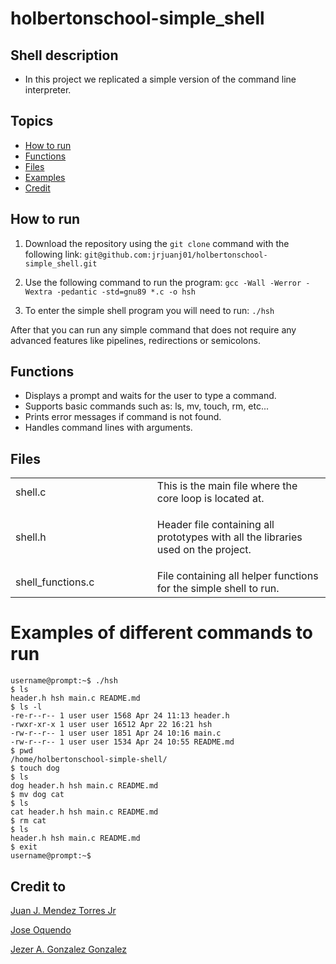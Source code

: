 # holbertonschool-simple_shell

## Shell description
- In this project we replicated a simple version of the command line interpreter.

## Topics

* [How to run](#how-to-run)
* [Functions](#functions)
* [Files](#files)
* [Examples](#examples-of-different-commands-to-run)
* [Credit](#credit-to)

## How to run
1. Download the repository using the `git clone` command with the following link: `git@github.com:jrjuanj01/holbertonschool-simple_shell.git`

2. Use the following command to run the program: `gcc -Wall -Werror -Wextra -pedantic -std=gnu89 *.c -o hsh`

3. To enter the simple shell program you will need to run: `./hsh`

After that you can run any simple command that does not require any advanced features like pipelines, redirections or semicolons.

## Functions
- Displays a prompt and waits for the user to type a command.
- Supports basic commands such as: ls, mv, touch, rm, etc...
- Prints error messages if command is not found.
- Handles command lines with arguments.

## Files

<table class="tg">
  <col width="45%">
  <col width="65%">
  <tr>
    <td>shell.c</td>
    <td>
      This is the main file where the core loop is located at.
    </td>
  </tr>
  <tr>
    <td>shell.h</td>
    <td>
      <p>
        Header file containing all prototypes with all the libraries used on the project.
      </p>
    </td>
  </tr>
  <tr>
    <td>shell_functions.c</td>
    <td>
      File containing all helper functions for the simple shell to run.
    </td>
  </tr>
</table>

# Examples of different commands to run

    username@prompt:~$ ./hsh
    $ ls
    header.h hsh main.c README.md
    $ ls -l
    -re-r--r-- 1 user user 1568 Apr 24 11:13 header.h
    -rwxr-xr-x 1 user user 16512 Apr 22 16:21 hsh
    -rw-r--r-- 1 user user 1851 Apr 24 10:16 main.c
    -rw-r--r-- 1 user user 1534 Apr 24 10:55 README.md
    $ pwd
    /home/holbertonschool-simple-shell/
    $ touch dog
    $ ls
    dog header.h hsh main.c README.md
    $ mv dog cat
    $ ls
    cat header.h hsh main.c README.md
    $ rm cat
    $ ls
    header.h hsh main.c README.md
    $ exit
    username@prompt:~$

## Credit to
[Juan J. Mendez Torres Jr](https://github.com/jrjuanj01)

[Jose Oquendo](https://github.com/AlphaShrodinger)

[Jezer A. Gonzalez Gonzalez](https://github.com/JezerGonzalez)

